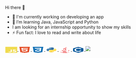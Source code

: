 Hi there 👋

- 🔭 I'm currently working on developing an app
- 🌱 I’m learning Java, JavaScript and Python
- I am looking for an internship opportunity to show my skills
- ⚡ Fun fact: I love to read and write about life


<div style="display: inline_block"><br>
  <a href="https://github.com/AnaTeresaTeixeira">
  <img align="center" alt="JavaScript" height="20" width="40" src="https://raw.githubusercontent.com/devicons/devicon/master/icons/javascript/javascript-plain.svg">
  <img align="center" alt="HTML" height="20" width="40" src="https://raw.githubusercontent.com/devicons/devicon/master/icons/html5/html5-plain.svg">
  <img align="center" alt="CSS" height="20" width="40" src="https://raw.githubusercontent.com/devicons/devicon/master/icons/css3/css3-plain.svg">
  <img align="center" alt="python" height="20" width="40" src="https://raw.githubusercontent.com/devicons/devicon/master/icons/python/python-original.svg">
  <img align="center" alt="java" height="20" width="40" src="https://raw.githubusercontent.com/devicons/devicon/master/icons/java/java-plain.svg">
  <img align="center" alt="C" height="20" width="40" src="https://raw.githubusercontent.com/devicons/devicon/master/icons/c/c-plain.svg">
  <a href="https://www.linkedin.com/in/anateresateixeira" target="_blank"><img src="https://img.shields.io/badge/-LinkedIn-%230077B5?style=for-the-badge&logo=linkedin&logoColor=white" target="_blank"></a> 
</div>


